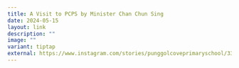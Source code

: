 ```yaml
---
title: A Visit to PCPS by Minister Chan Chun Sing
date: 2024-05-15
layout: link
description: ""
image: ""
variant: tiptap
external: https://www.instagram.com/stories/punggolcoveprimaryschool/3368255223427283389?utm_source=ig_story_item_share&igsh=NWxrNXFhZndqamhp
---
```

